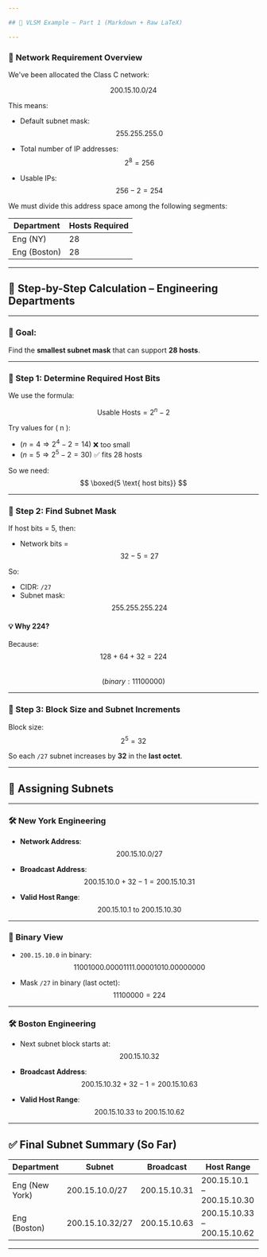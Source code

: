 ```yaml
---

## 📘 VLSM Example – Part 1 (Markdown + Raw LaTeX)

---
```


### 🔧 **Network Requirement Overview**

We've been allocated the Class C network:

$$200.15.10.0/24$$


This means:

- Default subnet mask:  
  $$
  255.255.255.0
  $$

- Total number of IP addresses:  
  $$
  2^8 = 256
  $$

- Usable IPs:  
  $$
  256 - 2 = 254
  $$

We must divide this address space among the following segments:

| Department     | Hosts Required |
|----------------|----------------|
| Eng (NY)       | 28             |
| Eng (Boston)   | 28             |

---

## 🔢 Step-by-Step Calculation – Engineering Departments

---

### 🎯 Goal:
Find the **smallest subnet mask** that can support **28 hosts**.

---

### 🧮 Step 1: Determine Required Host Bits

We use the formula:

$$
\text{Usable Hosts} = 2^n - 2
$$

Try values for \( n \):

- $( n = 4 \Rightarrow 2^4 - 2 = 14)$ ❌ too small  
- $( n = 5 \Rightarrow 2^5 - 2 = 30 )$ ✅ fits 28 hosts

So we need:
$$
\boxed{5 \text{ host bits}}
$$

---

### 📐 Step 2: Find Subnet Mask

If host bits = 5, then:

- Network bits =  
  $$
  32 - 5 = 27
  $$

So:

- CIDR: `/27`  
- Subnet mask:  
  $$
  255.255.255.224
  $$

#### 💡 Why 224?

Because:
$$
128 + 64 + 32 = 224
$$  
$$(binary: 11100000)$$

---

### 🧠 Step 3: Block Size and Subnet Increments

Block size:
$$
2^5 = 32
$$

So each `/27` subnet increases by **32** in the **last octet**.

---

## 📍 Assigning Subnets

---

### 🛠️ New York Engineering

- **Network Address**:  
$$
200.15.10.0/27
$$

- **Broadcast Address**:  
$$
200.15.10.0 + 32 - 1 = 200.15.10.31
$$

- **Valid Host Range**:  
$$
200.15.10.1 \text{ to } 200.15.10.30
$$

---

### 🔢 Binary View

- `200.15.10.0` in binary:
$$11001000.00001111.00001010.00000000$$


- Mask `/27` in binary (last octet):
$$11100000 = 224$$


---

### 🛠️ Boston Engineering

- Next subnet block starts at:  
$$
200.15.10.32
$$

- **Broadcast Address**:  
$$
200.15.10.32 + 32 - 1 = 200.15.10.63
$$

- **Valid Host Range**:  
$$
200.15.10.33 \text{ to } 200.15.10.62
$$

---

## ✅ Final Subnet Summary (So Far)

| Department     | Subnet          | Broadcast    | Host Range                  |
| -------------- | --------------- | ------------ | --------------------------- |
| Eng (New York) | 200.15.10.0/27  | 200.15.10.31 | 200.15.10.1 – 200.15.10.30  |
| Eng (Boston)   | 200.15.10.32/27 | 200.15.10.63 | 200.15.10.33 – 200.15.10.62 |

---
